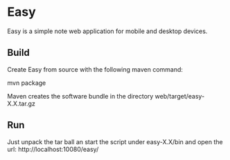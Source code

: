 Easy
====

Easy is a simple note web application for mobile and desktop devices.

Build
-----

Create Easy from source with the following maven command:

  mvn package

Maven creates the software bundle in the directory web/target/easy-X.X.tar.gz

Run
---

Just unpack the tar ball an start the script under easy-X.X/bin and open the url:
http://localhost:10080/easy/

